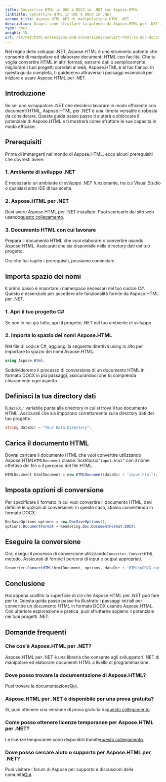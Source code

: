 ```yaml
---
title: Convertire HTML in DOC e DOCX in .NET con Aspose.HTML
linktitle: Convertire HTML in DOC e DOCX in .NET
second_title: Aspose.HTML API di manipolazione HTML .NET
description: Scopri come sfruttare la potenza di Aspose.HTML per .NET in questa guida passo-passo. Converti HTML in DOCX senza sforzo e potenzia i tuoi progetti .NET. Inizia oggi stesso!
type: docs
weight: 15
url: /it/net/html-extensions-and-conversions/convert-html-to-doc-docx/
---
```


Nel regno dello sviluppo .NET, Aspose.HTML è uno strumento potente che consente di manipolare ed elaborare documenti HTML con facilità. Che tu voglia convertire HTML in altri formati, estrarre dati o semplicemente migliorare i tuoi progetti correlati al web, Aspose.HTML è al tuo fianco. In questa guida completa, ti guideremo attraverso i passaggi essenziali per iniziare a usare Aspose.HTML per .NET.

## Introduzione

Se sei uno sviluppatore .NET che desidera lavorare in modo efficiente con documenti HTML, Aspose.HTML per .NET è una libreria versatile e robusta da considerare. Questa guida passo passo ti aiuterà a sbloccare il potenziale di Aspose.HTML e ti mostrerà come sfruttare le sue capacità in modo efficace.

## Prerequisiti

Prima di immergerti nel mondo di Aspose.HTML, ecco alcuni prerequisiti che dovresti avere:

### 1. Ambiente di sviluppo .NET

È necessario un ambiente di sviluppo .NET funzionante, tra cui Visual Studio o qualsiasi altro IDE di tua scelta.

### 2. Aspose.HTML per .NET

 Devi avere Aspose.HTML per .NET installato. Puoi scaricarlo dal sito web usando[questo collegamento](https://releases.aspose.com/html/net/).

### 3. Documento HTML con cui lavorare

Prepara il documento HTML che vuoi elaborare o convertire usando Aspose.HTML. Assicurati che sia disponibile nella directory dati del tuo progetto.

Ora che hai capito i prerequisiti, possiamo cominciare.

## Importa spazio dei nomi

Il primo passo è importare i namespace necessari nel tuo codice C#. Questo è essenziale per accedere alle funzionalità fornite da Aspose.HTML per .NET.

### 1. Apri il tuo progetto C#

Se non lo hai già fatto, apri il progetto .NET nel tuo ambiente di sviluppo.

### 2. Importa lo spazio dei nomi Aspose.HTML

Nel file di codice C#, aggiungi la seguente direttiva using in alto per importare lo spazio dei nomi Aspose.HTML:

```csharp
using Aspose.Html;
```

Suddivideremo il processo di conversione di un documento HTML in formato DOCX in più passaggi, assicurandoci che tu comprenda chiaramente ogni aspetto.

## Definisci la tua directory dati

 IL`dataDir` variabile punta alla directory in cui si trova il tuo documento HTML. Assicurati che sia impostato correttamente sulla directory dati del tuo progetto.

```csharp
string dataDir = "Your Data Directory";
```

## Carica il documento HTML

 Dovrai caricare il documento HTML che vuoi convertire utilizzando Aspose.HTML`HTMLDocument` classe. Sostituisci`"input.html"` con il nome effettivo del file o il percorso del file HTML.

```csharp
HTMLDocument htmlDocument = new HTMLDocument(dataDir + "input.html");
```

## Imposta opzioni di conversione

Per specificare il formato in cui vuoi convertire il documento HTML, devi definire le opzioni di conversione. In questo caso, stiamo convertendo in formato DOCX.

```csharp
DocSaveOptions options = new DocSaveOptions();
options.DocumentFormat = Rendering.Doc.DocumentFormat.DOCX;
```

## Eseguire la conversione

 Ora, esegui il processo di conversione utilizzando`Converter.ConvertHTML` metodo. Assicurati di fornire i percorsi di input e output appropriati.

```csharp
Converter.ConvertHTML(htmlDocument, options, dataDir + "HTMLtoDOCX_out.docx");
```

## Conclusione

Hai appena scalfito la superficie di ciò che Aspose.HTML per .NET può fare per te. Questa guida passo passo ha illustrato i passaggi iniziali per convertire un documento HTML in formato DOCX usando Aspose.HTML. Con ulteriore esplorazione e pratica, puoi sfruttarne appieno il potenziale nei tuoi progetti .NET.

## Domande frequenti

### Che cos'è Aspose.HTML per .NET?
Aspose.HTML per .NET è una libreria che consente agli sviluppatori .NET di manipolare ed elaborare documenti HTML a livello di programmazione.

### Dove posso trovare la documentazione di Aspose.HTML?
 Puoi trovare la documentazione[Qui](https://reference.aspose.com/html/net/).

### Aspose.HTML per .NET è disponibile per una prova gratuita?
 Sì, puoi ottenere una versione di prova gratuita da[questo collegamento](https://releases.aspose.com/).

### Come posso ottenere licenze temporanee per Aspose.HTML per .NET?
 Le licenze temporanee sono disponibili tramite[questo collegamento](https://purchase.aspose.com/temporary-license/).

### Dove posso cercare aiuto o supporto per Aspose.HTML per .NET?
 Puoi visitare i forum di Aspose per supporto e discussioni della comunità[Qui](https://forum.aspose.com/).